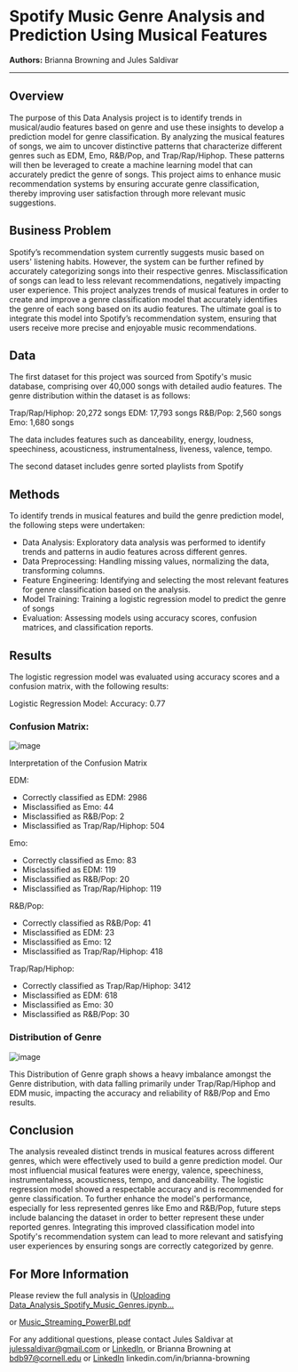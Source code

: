 # Spotify Music Genre Analysis and Prediction Using Musical Features

**Authors:** Brianna Browning and Jules Saldivar
***
## Overview
The purpose of this Data Analysis project is to identify trends in musical/audio features based on genre and use these insights to develop a prediction model for genre classification. By analyzing the musical features of songs, we aim to uncover distinctive patterns that characterize different genres such as EDM, Emo, R&B/Pop, and Trap/Rap/Hiphop. These patterns will then be leveraged to create a machine learning model that can accurately predict the genre of songs. This project aims to enhance music recommendation systems by ensuring accurate genre classification, thereby improving user satisfaction through more relevant music suggestions.

## Business Problem 
Spotify’s recommendation system currently suggests music based on users' listening habits. However, the system can be further refined by accurately categorizing songs into their respective genres. Misclassification of songs can lead to less relevant recommendations, negatively impacting user experience. This project analyzes trends of musical features in order to create and improve a genre classification model that accurately identifies the genre of each song based on its audio features. The ultimate goal is to integrate this model into Spotify’s recommendation system, ensuring that users receive more precise and enjoyable music recommendations.

## Data
The first dataset for this project was sourced from Spotify's music database, comprising over 40,000 songs with detailed audio features. The genre distribution within the dataset is as follows:

Trap/Rap/Hiphop: 20,272 songs
EDM: 17,793 songs
R&B/Pop: 2,560 songs
Emo: 1,680 songs

The data includes features such as danceability, energy, loudness, speechiness, acousticness, instrumentalness, liveness, valence, tempo.

The second dataset includes genre sorted playlists from Spotify

## Methods
To identify trends in musical features and build the genre prediction model, the following steps were undertaken:

- Data Analysis: Exploratory data analysis was performed to identify trends and patterns in audio features across different genres.
- Data Preprocessing: Handling missing values, normalizing the data, transforming columns.
- Feature Engineering: Identifying and selecting the most relevant features for genre classification based on the analysis.
- Model Training: Training a logistic regression model to predict the genre of songs
- Evaluation: Assessing models using accuracy scores, confusion matrices, and classification reports.

## Results
The logistic regression model was evaluated using accuracy scores and a confusion matrix, with the following results:

Logistic Regression Model:
Accuracy: 0.77
### Confusion Matrix:
![image](https://github.com/julessaldivar/Data_Analysis_Spotify_Music_Report/assets/165840445/c34a241d-013d-46a8-a0c5-2f500b8ff386)

Interpretation of the Confusion Matrix

EDM:

- Correctly classified as EDM: 2986
- Misclassified as Emo: 44
- Misclassified as R&B/Pop: 2
- Misclassified as Trap/Rap/Hiphop: 504
  
Emo:

- Correctly classified as Emo: 83
- Misclassified as EDM: 119
- Misclassified as R&B/Pop: 20
- Misclassified as Trap/Rap/Hiphop: 119
  
R&B/Pop:

- Correctly classified as R&B/Pop: 41
- Misclassified as EDM: 23
- Misclassified as Emo: 12
- Misclassified as Trap/Rap/Hiphop: 418
  
Trap/Rap/Hiphop:

- Correctly classified as Trap/Rap/Hiphop: 3412
- Misclassified as EDM: 618
- Misclassified as Emo: 30
- Misclassified as R&B/Pop: 30

### Distribution of Genre
![image](https://github.com/julessaldivar/Data_Analysis_Spotify_Music_Report/assets/165840445/7d982f17-2aff-45f8-9cdb-45c452fe55ee)

This Distribution of Genre graph shows a heavy imbalance amongst the Genre distribution, with data falling primarily under Trap/Rap/Hiphop and EDM music, impacting the accuracy and reliability of R&B/Pop and Emo results. 

## Conclusion
The analysis revealed distinct trends in musical features across different genres, which were effectively used to build a genre prediction model. Our most influencial musical features were energy, valence, speechiness, instrumentalness, acousticness, tempo, and danceability. The logistic regression model showed a respectable accuracy and is recommended for genre classification. To further enhance the model's performance, especially for less represented genres like Emo and R&B/Pop, future steps include balancing the dataset in order to better represent these under reported genres. Integrating this improved classification model into Spotify's recommendation system can lead to more relevant and satisfying user experiences by ensuring songs are correctly categorized by genre.

## For More Information

Please review the full analysis in ([Uploading Data_Analysis_Spotify_Music_Genres.ipynb…]()

or [Music_Streaming_PowerBI.pdf](https://github.com/user-attachments/files/15597725/Music_Streaming.pdf)


For any additional questions, please contact Jules Saldivar at <julessaldivar@gmail.com> or [LinkedIn](https://www.linkedin.com/in/jules-saldivar-7054792a8/), or Brianna Browning at <bdb97@cornell.edu> or [LinkedIn](https://www.linkedin.com/in/brianna-browning) linkedin.com/in/brianna-browning
